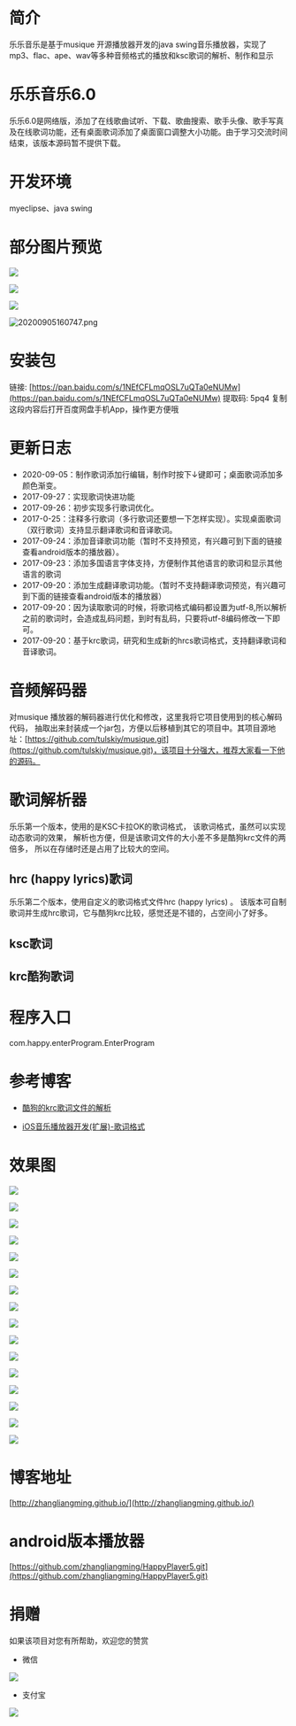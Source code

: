 # 简介 #
乐乐音乐是基于musique 开源播放器开发的java swing音乐播放器，实现了mp3、flac、ape、wav等多种音频格式的播放和ksc歌词的解析、制作和显示

# 乐乐音乐6.0 #
乐乐6.0是网络版，添加了在线歌曲试听、下载、歌曲搜索、歌手头像、歌手写真及在线歌词功能，还有桌面歌词添加了桌面窗口调整大小功能。由于学习交流时间结束，该版本源码暂不提供下载。

# 开发环境 #
myeclipse、java swing

# 部分图片预览 #

![](https://i.imgur.com/t9MqGTS.png)


![](https://i.imgur.com/W4e2hwh.png)

![](https://i.imgur.com/uh0j5Ln.png)

![20200905160747.png](https://upload-images.jianshu.io/upload_images/4111431-1e9250612ad166f6.png?imageMogr2/auto-orient/strip%7CimageView2/2/w/1240)


# 安装包 #

链接: [https://pan.baidu.com/s/1NEfCFLmqOSL7uQTa0eNUMw](https://pan.baidu.com/s/1NEfCFLmqOSL7uQTa0eNUMw) 提取码: 5pq4 复制这段内容后打开百度网盘手机App，操作更方便哦


# 更新日志 #
- 2020-09-05：制作歌词添加行编辑，制作时按下↓键即可；桌面歌词添加多颜色渐变。
- 2017-09-27：实现歌词快进功能
- 2017-09-26：初步实现多行歌词优化。
- 2017-0-25：注释多行歌词（多行歌词还要想一下怎样实现）。实现桌面歌词（双行歌词）支持显示翻译歌词和音译歌词。
- 2017-09-24：添加音译歌词功能（暂时不支持预览，有兴趣可到下面的链接查看android版本的播放器）。
- 2017-09-23：添加多国语言字体支持，方便制作其他语言的歌词和显示其他语言的歌词
- 2017-09-20：添加生成翻译歌词功能。（暂时不支持翻译歌词预览，有兴趣可到下面的链接查看android版本的播放器）
- 2017-09-20：因为读取歌词的时候，将歌词格式编码都设置为utf-8,所以解析之前的歌词时，会造成乱码问题，到时有乱码，只要将utf-8编码修改一下即可。
- 2017-09-20：基于krc歌词，研究和生成新的hrcs歌词格式，支持翻译歌词和音译歌词。

# 音频解码器 #
  对musique 播放器的解码器进行优化和修改，这里我将它项目使用到的核心解码代码，
  抽取出来封装成一个jar包，方便以后移植到其它的项目中。其项目源地址：[https://github.com/tulskiy/musique.git](https://github.com/tulskiy/musique.git)，该项目十分强大，推荐大家看一下他的源码。
# 歌词解析器 #

乐乐第一个版本，使用的是KSC卡拉OK的歌词格式，
该歌词格式，虽然可以实现动态歌词的效果，
解析也方便，但是该歌词文件的大小差不多是酷狗krc文件的两倍多，
所以在存储时还是占用了比较大的空间。
## hrc (happy lyrics)歌词 ##

乐乐第二个版本，使用自定义的歌词格式文件hrc (happy lyrics) 。
该版本可自制歌词并生成hrc歌词，它与酷狗krc比较，感觉还是不错的，占空间小了好多。
## ksc歌词 ##
## krc酷狗歌词 ##

# 程序入口 #

com.happy.enterProgram.EnterProgram

# 参考博客 #

- [酷狗的krc歌词文件的解析](http://blog.csdn.net/qingzi635533/article/details/30231733)


- [iOS音乐播放器开发(扩展)-歌词格式](http://www.jianshu.com/p/f6e7c8b9b2a3)


# 效果图 #

![](https://i.imgur.com/DJDEWqE.png)

![](https://i.imgur.com/gDaRzC2.png)

![](https://i.imgur.com/O4vXBwA.png)

![](https://i.imgur.com/7JB4bnp.png)

![](https://i.imgur.com/D0GFqAT.png)

![](https://i.imgur.com/O8fcpQP.png)

![](http://i.imgur.com/KehXwfn.jpg)

![](http://i.imgur.com/N1QDJoE.jpg)

![](https://i.imgur.com/5DqmxSg.png)

![](https://i.imgur.com/Ca3PZnB.png)

![](https://i.imgur.com/3ngktqS.png)

![](https://i.imgur.com/N4H0mrw.png)

![](https://i.imgur.com/XUPYjpe.png)

![](https://i.imgur.com/qq2psvM.png)

![](https://i.imgur.com/ObVuEp7.png)

![](https://i.imgur.com/Hr7NtgA.png)


# 博客地址 #
[http://zhangliangming.github.io/](http://zhangliangming.github.io/)

# android版本播放器 #
[https://github.com/zhangliangming/HappyPlayer5.git](https://github.com/zhangliangming/HappyPlayer5.git)

# 捐赠 #
如果该项目对您有所帮助，欢迎您的赞赏

- 微信

![](https://i.imgur.com/hOs6tPn.png)

- 支付宝

![](https://i.imgur.com/DGB9Lq0.png)
